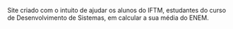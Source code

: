 Site criado com o intuito de ajudar os alunos do IFTM, estudantes do curso de Desenvolvimento de Sistemas, em calcular a sua média do ENEM.
